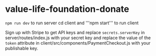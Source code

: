 # value-life-foundation-donate
```npm run dev``` to run server
cd client and '''npm start''' to run client

Sign up with Stripe to get API keys and replace ```secrets.serverKey``` in server/routes/index.js with your secret key and replace
the value of the ```token``` attribute in client/src/components/PaymentCheckout.js with your publishable key.
